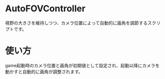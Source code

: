 # AutoFOVController

視野の大きさを維持しつつ、カメラ位置によって自動的に画角を調節するスクリプトです。

# 使い方
game起動時のカメラ位置と画角が初期値として設定され、起動以降にカメラを動かすと自動的に画角が調整されます。
